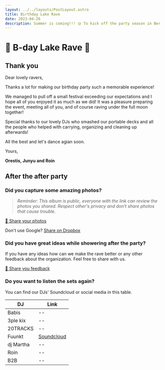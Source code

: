 ```yaml
---
layout: ../../layouts/PostLayout.astro
title: Birthday Lake Rave
date: 2023-04-26
description: Summer is coming!!! 🌞 To kick off the party season in Berlin, join our birthday lake rave party.  
---
```


# 🪼 B-day Lake Rave 🪩

<!-- <img class="filter" src="/images/party.png"  /> -->

## Thank you

Dear lovely ravers,

Thanks a lot for making our birthday party such a memorable experience! 

We managed to pull off a small festival exceeding our expectations and I hope all of you enjoyed it as much as we did! It was a pleasure preparing the event, meeting all of you, and of course raving under the full moon together!

Special thanks to our lovely DJs who smashed our portable decks and all the people who helped with carrying, organizing and cleaning up afterwards! 

All the best and let's dance agian soon.

Yours,

**Orestis, Junyu and Roin**

## After the after party

### Did you capture some amazing photos?

> *Reminder: This album is public, everyone with the link can review the photos you shared. Respect other's privacy and don't share photos that cause trouble.*

<a class="button" href="https://photos.app.goo.gl/VM1omtMFUBbbttXV9">
  🌄 Share your photos
</a>

Don't use Google? [Share on Dropbox](https://www.dropbox.com/request/KNt08IlXHmYzoGa4KiJb)

### Did you have great ideas while showering after the party?

If you have any ideas how can we make the rave better or any other feedback about the organization. Feel free to share with us.

<a class="button" href="https://forms.gle/7dnZA3Kuy8P8GZGi7">
  💌 Share you feedback
</a>


### Do you want to listen the sets again?

You can find our DJs' Soundcloud or social media in this table.

| DJ        | Link                                        |
| --------- | ------------------------------------------- |
| Babis     | --                                          |
| 3ple kix  | --                                          |
| 20TRACKS  | --                                          |
| Fuunkt    | [Soundcloud](https://soundcloud.com/fuunkt) |
| dj Martha | --                                          |
| Roin      | --                                          |
| B2B       | --                                          |

